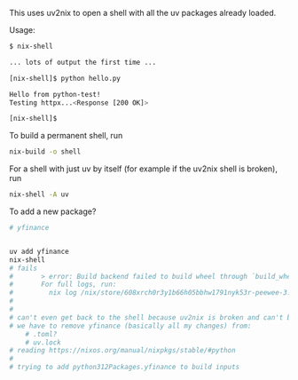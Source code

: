 This uses uv2nix to open a shell with all the uv packages already
loaded.

Usage:

```sh
$ nix-shell

... lots of output the first time ...

[nix-shell]$ python hello.py

Hello from python-test!
Testing httpx...<Response [200 OK]>

[nix-shell]$
```

To build a permanent shell, run

```sh
nix-build -o shell
```

For a shell with just uv by itself (for example if the uv2nix shell is
broken), run

```sh
nix-shell -A uv
```

To add a new package?
```sh
# yfinance


uv add yfinance
nix-shell
# fails
#       > error: Build backend failed to build wheel through `build_wheel` (exit status: 1)
#       For full logs, run:
#         nix log /nix/store/608xrch0r3y1b66h05bbhw1791nyk53r-peewee-3.18.1.drv
#
#
# can't even get back to the shell because uv2nix is broken and can't build
# we have to remove yfinance (basically all my changes) from:
    # .toml?
    # uv.lock
# reading https://nixos.org/manual/nixpkgs/stable/#python 
# 
# trying to add python312Packages.yfinance to build inputs

```
